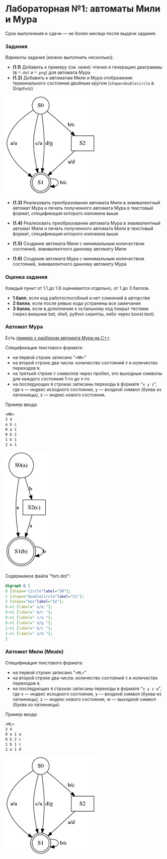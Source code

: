 # Лабораторная №1: автоматы Мили и Мура

Срок выполнения и сдачи &mdash; не более месяца после выдачи задания.

### Задания

Варианты задания (можно выполнить несколько):

- **(1.1)** Добавить к примеру (см. ниже) чтение и генерацию диаграммы (в `*.dot` и `*.png`) для автомата Мура
- **(1.2)** Добавить к автоматам Мили и Мура отображение терминального состояния двойным кругом (`shape=doublecircle` в Graphviz)

![иллюстрация](images/meale-example.png)

- **(1.3)** Реализовать преобразование автомата Мили в эквивалентный автомат Мура и печать полученного автомата Мура в текстовый формат, спецификация которого изложена выше

- **(1.4)** Реализовать преобразование автомата Мура в эквивалентный автомат Мили и печать полученного автомата Мили в текстовый формат, спецификация которого изложена выше

- **(1.5)** Создание автомата Мили с минимальным количеством состояний, эквивалентного данному автомату Мили

- **(1.6)** Создание автомата Мура с минимальным количеством состояний, эквивалентного данному автомату Мура

### Оценка задания

Каждый пункт от 1.1 до 1.6 оценивается отдельно, от 1 до 3 баллов.

- **1 балл**, если код работоспособный и нет сомнений в авторстве
- **2 балла**, если после ревью кода устранены все замечания
- **3 балла**, если в дополнение к остальному код покрыт тестами (через внешние bat, shell, python скрипты, либо через boost.test).

### Автомат Мура

Есть [пример с разбором автомата Мура на C++](../tutorials/fsm-graphviz.md)

Спецификация текстового формата:

- на первой строке записано "`<MR>`"
- на второй строке два числа: количество состояний `V` и количество переходов `N`.
- на третьей строке `V` символов через пробел, это выходные символы для каждого состояния 1-го до `V`-го
- на последующих `N` строках записаны переходы в формате "`x y z`", где x &mdash; индекс исходного состояния, y &mdash; входной символ (буква из латинницы), z &mdash; индекс нового состояния.

Пример ввода:
```
<MR>
3 4
a b c
0 a 1
0 b 2
1 b 1
2 a 1
```

![иллюстрация](images/moore-example.png)

Содержимое файла "fsm.dot":
```dot
digraph G {
0 [shape="circle"label="S0"];
1 [shape="doublecircle"label="S1"];
2 [shape="box"label="S2"];
0->1 [label=" a/a "];
0->2 [label=" b/c "];
0->1 [label=" c/a "];
0->1 [label=" d/g "];
1->1 [label=" b/c "];
2->1 [label=" a/d "];
}
```

### Автомат Мили (Meale)

Спецификация текстового формата:

- на первой строке записано "`<ML>`"
- на второй строке два числа: количество состояний `V` и количество переходов `N`.
- на последующих `N` строках записаны переходы в формате "`x y z w`", где x &mdash; индекс исходного состояния, y &mdash; входной символ (буква из латинницы), z &mdash; индекс нового состояния, w &mdash; выходной символ (буква из латинницы).

Пример ввода:
```
<ML>
3 4
0 a 1 a
0 b 2 c
1 b 1 c
2 a 1 d
```

![иллюстрация](images/meale-example.png)
